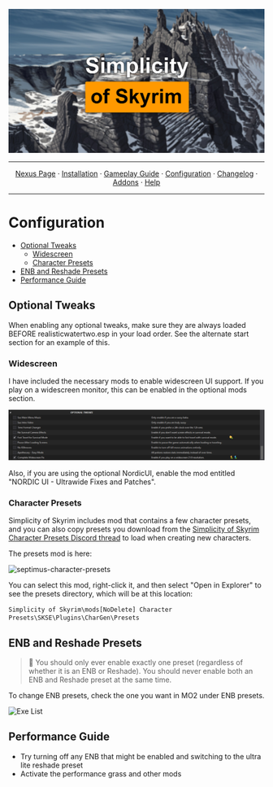 <a href="https://www.youtube.com/watch?v=70DZ5UV1Bdo"><img src="images/banner.webp" target="_blank"></a>

---

<p align="center">
  <a href="https://www.nexusmods.com/skyrimspecialedition/mods/85943">Nexus Page</a> ·
  <a href="README.md">Installation</a> ·
  <a href="GAMEPLAY.md">Gameplay Guide</a> ·
  <a href="CONFIGURATION.md">Configuration</a> ·
  <a href="CHANGELOG.md">Changelog</a> ·
  <a href="ADDONS.md">Addons</a> ·
  <a href="HELP.md">Help</a>
</p>

---

# Configuration

- [Optional Tweaks](#optional-tweaks)
  - [Widescreen](#widescreen)
  - [Character Presets](#character-presets)
- [ENB and Reshade Presets](#ENB-and-Reshade-Presets)
- [Performance Guide](#performance-guide)

## Optional Tweaks

When enabling any optional tweaks, make sure they are always loaded BEFORE realisticwatertwo.esp in your load order. See the alternate start section for an example of this.

### Widescreen

I have included the necessary mods to enable widescreen UI support. If you play on a widescreen monitor, this can be enabled in the optional mods section.

![Widescreen](https://raw.githubusercontent.com/Lost-Outpost/simplicity-of-skyrim/main/images/widescreen.png)

Also, if you are using the optional NordicUI, enable the mod entitled "NORDIC UI - Ultrawide Fixes and Patches".

### Character Presets

Simplicity of Skyrim includes mod that contains a few character presets, and you can also copy presets you download from the [Simplicity of Skyrim Character Presets Discord thread](https://discord.com/channels/773659452392865792/952965520083275796) to load when creating new characters. 

The presets mod is here:

![septimus-character-presets](https://user-images.githubusercontent.com/508163/159598073-ee99e599-2f5a-4ce3-93d3-169233858689.png)

You can select this mod, right-click it, and then select "Open in Explorer" to see the presets directory, which will be at this location:

```
Simplicity of Skyrim\mods[NoDelete] Character Presets\SKSE\Plugins\CharGen\Presets
```

## ENB and Reshade Presets

> :ledger: You should only ever enable exactly one preset (regardless of whether it is an ENB or Reshade). You should never enable both an ENB and Reshade preset at the same time.

To change ENB presets, check the one you want in MO2 under ENB presets.

![Exe List](https://raw.githubusercontent.com/Guitarninja2/septimus/main/images/enb_options.png)

## Performance Guide

- Try turning off any ENB that might be enabled and switching to the ultra lite reshade preset
- Activate the performance grass and other mods
